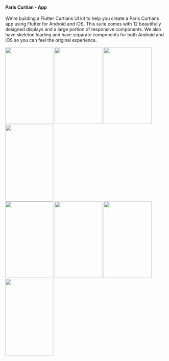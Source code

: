 #### Paris C u r t i a n  -  A p p 

We're building a Flutter Curtians UI kit to help you create a Paris Curtians app using Flutter for Android and iOS. This suite comes with 12 beautifully designed displays and a large portion of responsive components. We also have skeleton loading and have separate components for both Android and iOS so you can feel the original experience. 
 
<div>
  <img src="" width="150" height="240">
  <img src="" width="150" height="240">
  <img src="" width="150" height="240">
  <img src="" width="150" height="240">
</div>
<div>
  <img src="" width="150" height="240">
  <img src="" width="150" height="240">
  <img src="" width="150" height="240">
  <img src="" width="150" height="240">
</div>
